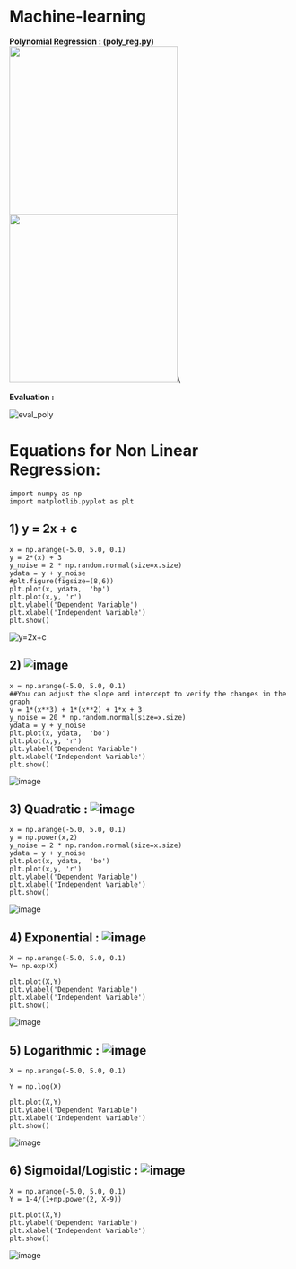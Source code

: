 # Machine-learning
**Polynomial Regression : (poly_reg.py)**\
<img src="https://user-images.githubusercontent.com/45902447/148652849-fb701427-6449-4ae1-9809-1dfb5b7382f9.png" width="300" height="300"><img src="https://user-images.githubusercontent.com/45902447/148652900-b4b70808-8548-45b8-ab94-1c655dc3bf88.png" width="300" height="300">\


**Evaluation :**

![eval_poly](https://user-images.githubusercontent.com/45902447/148652871-855f6725-4c21-407d-b7e2-e82c813514da.PNG)

# Equations for Non Linear Regression:
  ```
  import numpy as np
  import matplotlib.pyplot as plt
```
## 1) y = 2x + c
```
x = np.arange(-5.0, 5.0, 0.1)
y = 2*(x) + 3
y_noise = 2 * np.random.normal(size=x.size)
ydata = y + y_noise
#plt.figure(figsize=(8,6))
plt.plot(x, ydata,  'bp')
plt.plot(x,y, 'r') 
plt.ylabel('Dependent Variable')
plt.xlabel('Independent Variable')
plt.show()
```
![y=2x+c](https://user-images.githubusercontent.com/45902447/148675603-65129483-12a3-4021-ba69-1fa09f8c1811.PNG)

## 2) ![image](https://user-images.githubusercontent.com/45902447/148676038-789c49be-7cc0-4ee7-b231-1fbdaa5d101c.png)
```
x = np.arange(-5.0, 5.0, 0.1)
##You can adjust the slope and intercept to verify the changes in the graph
y = 1*(x**3) + 1*(x**2) + 1*x + 3
y_noise = 20 * np.random.normal(size=x.size)
ydata = y + y_noise
plt.plot(x, ydata,  'bo')
plt.plot(x,y, 'r') 
plt.ylabel('Dependent Variable')
plt.xlabel('Independent Variable')
plt.show()
```
![image](https://user-images.githubusercontent.com/45902447/148676094-ad3da418-15e4-4eb7-90f7-849bff311373.png)
## 3) Quadratic : ![image](https://user-images.githubusercontent.com/45902447/148676129-fbb72db8-72db-455d-9318-1adaf738fdad.png)
```
x = np.arange(-5.0, 5.0, 0.1)
y = np.power(x,2)
y_noise = 2 * np.random.normal(size=x.size)
ydata = y + y_noise
plt.plot(x, ydata,  'bo')
plt.plot(x,y, 'r') 
plt.ylabel('Dependent Variable')
plt.xlabel('Independent Variable')
plt.show()
```
![image](https://user-images.githubusercontent.com/45902447/148676161-55b44b2b-564f-4674-9d0a-a1b18c794b1d.png)
## 4) Exponential : ![image](https://user-images.githubusercontent.com/45902447/148676192-0989dbd3-287d-4080-8a6c-6fdccd79392a.png)
```
X = np.arange(-5.0, 5.0, 0.1)
Y= np.exp(X)

plt.plot(X,Y) 
plt.ylabel('Dependent Variable')
plt.xlabel('Independent Variable')
plt.show()
```
![image](https://user-images.githubusercontent.com/45902447/148676200-92f13205-b957-4f9b-aead-28ab9ff45b99.png)
## 5) Logarithmic : ![image](https://user-images.githubusercontent.com/45902447/148676224-caaa2fc3-ac16-4220-92fd-1f486c763b63.png)
```
X = np.arange(-5.0, 5.0, 0.1)

Y = np.log(X)

plt.plot(X,Y) 
plt.ylabel('Dependent Variable')
plt.xlabel('Independent Variable')
plt.show()
```
![image](https://user-images.githubusercontent.com/45902447/148676245-b8b8a877-571d-4822-8ed4-cfd97ebdd78c.png)
## 6) Sigmoidal/Logistic : ![image](https://user-images.githubusercontent.com/45902447/148676272-e059ae62-98e2-48de-ae14-f17e12f65e6d.png)

```
X = np.arange(-5.0, 5.0, 0.1)
Y = 1-4/(1+np.power(2, X-9))

plt.plot(X,Y) 
plt.ylabel('Dependent Variable')
plt.xlabel('Independent Variable')
plt.show()
```
![image](https://user-images.githubusercontent.com/45902447/148676338-313e2efe-7cb2-4fc3-94ca-5fd10599e034.png)
